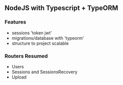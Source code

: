 ## NodeJS with Typescript + TypeORM

### Features
- sessions 'token jwt'
- migrations/database with 'typeorm'
- structure to project scalable

### Routers Resumed

- Users
- Sessions and SessionsRecovery
- Upload
